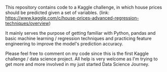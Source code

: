 This repository contains code to a Kaggle challenge, in which house prices should be predicted given a set of variables.
(link: https://www.kaggle.com/c/house-prices-advanced-regression-techniques/overview)

It mainly serves the purpose of getting familiar with Python, pandas and basic machine learning / regression techniques and practicing feature engineering to improve the model's prediction accuracy.

Please feel free to comment on my code since this is the first Kaggle challenge / data science project. All help is very welcome as I'm trying to get more and more involved in my just started Data Science Journey.
